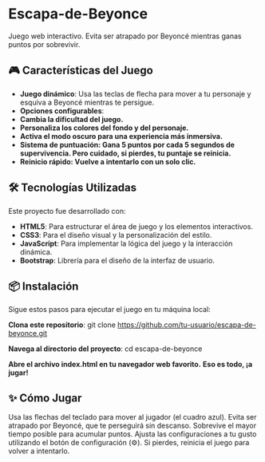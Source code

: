 # Escapa-de-Beyonce
Juego web interactivo. Evita ser atrapado por Beyoncé mientras ganas puntos por sobrevivir.

## 🎮 Características del Juego
- **Juego dinámico**: Usa las teclas de flecha para mover a tu personaje y esquiva a Beyoncé mientras te persigue.
- **Opciones configurables**:
- **Cambia la dificultad del juego.**
- **Personaliza los colores del fondo y del personaje.**
- **Activa el modo oscuro para una experiencia más inmersiva.**
- **Sistema de puntuación: Gana 5 puntos por cada 5 segundos de supervivencia. Pero cuidado, si pierdes, tu puntaje se reinicia.**
- **Reinicio rápido: Vuelve a intentarlo con un solo clic.**

## 🛠️ Tecnologías Utilizadas
Este proyecto fue desarrollado con:

- **HTML5**: Para estructurar el área de juego y los elementos interactivos.
- **CSS3**: Para el diseño visual y la personalización del estilo.
- **JavaScript**: Para implementar la lógica del juego y la interacción dinámica.
- **Bootstrap**: Librería para el diseño de la interfaz de usuario.

## 📦 Instalación
Sigue estos pasos para ejecutar el juego en tu máquina local:

**Clona este repositorio**:
git clone https://github.com/tu-usuario/escapa-de-beyonce.git

**Navega al directorio del proyecto**:
cd escapa-de-beyonce

**Abre el archivo index.html en tu navegador web favorito.**
**Eso es todo, ¡a jugar!**

## ✨ Cómo Jugar
Usa las flechas del teclado para mover al jugador (el cuadro azul).
Evita ser atrapado por Beyoncé, que te perseguirá sin descanso.
Sobrevive el mayor tiempo posible para acumular puntos.
Ajusta las configuraciones a tu gusto utilizando el botón de configuración (⚙️).
Si pierdes, reinicia el juego para volver a intentarlo.
